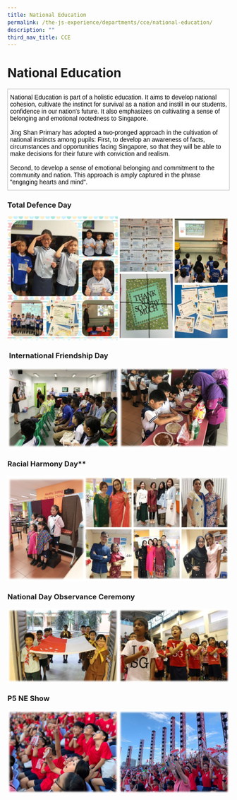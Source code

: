 ```yaml
---
title: National Education
permalink: /the-js-experience/departments/cce/national-education/
description: ""
third_nav_title: CCE
---
```


# **National Education**

<table style="border-collapse:collapse;border-spacing:0" class="tg"><thead><tr><td style="background-color:#FFF;border-color:#c0c0c0;border-style:solid;border-width:1px;color:#000000;font-family:Arial, sans-serif;font-size:14px;overflow:hidden;padding:10px 5px;text-align:left;vertical-align:top;word-break:normal"><span style="background-color:initial">National Education is part of a holistic education. It aims to develop national cohesion, cultivate the instinct for survival as a nation and instill</span> <span style="background-color:initial">in our students, confidence in our nation's future. It also emphasizes on cultivating a sense of belonging and emotional rootedness to Singapore.</span><br><br>Jing Shan Primary has adopted a two-pronged approach in the cultivation of national instincts among pupils: First, to develop an awareness of facts, circumstances and opportunities facing Singapore, so that they will be able to make decisions for their future with conviction and realism.<br><br>Second, to develop a sense of emotional belonging and commitment to the community and nation. This approach is amply captured in the phrase "engaging hearts and mind".</td></tr></thead></table>


### Total Defence Day

![](/images/Total%20Defence%20Day.jpg)

###  International Friendship Day

![](/images/International%20Friendship.jpg)

### Racial Harmony Day**

![](/images/Racial%20Harmony%20Day.jpg)

### National Day Observance Ceremony

![](/images/National%20Day%20Observance.jpg)

### P5 NE Show

![](/images/P5%20NE%20show.jpg)